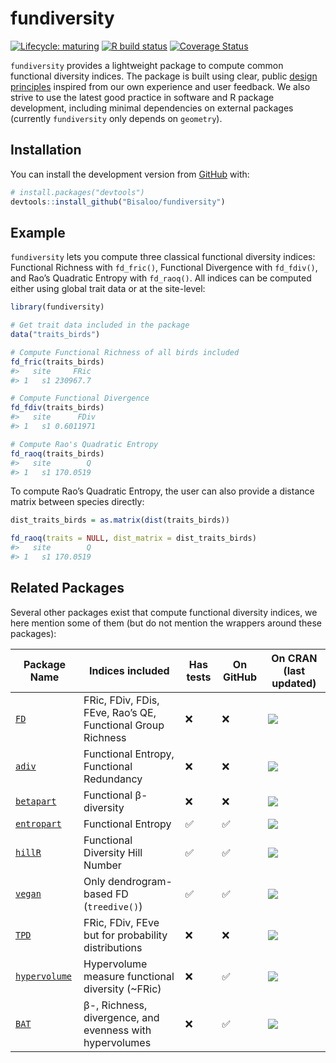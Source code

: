 
<!-- README.md is generated from README.Rmd. Please edit that file -->

# fundiversity

<!-- badges: start -->

[![Lifecycle:
maturing](https://img.shields.io/badge/lifecycle-maturing-blue.svg)](https://www.tidyverse.org/lifecycle/#maturing)
[![R build
status](https://github.com/Bisaloo/fundiversity/workflows/R-CMD-check/badge.svg)](https://github.com/Bisaloo/fundiversity/actions)
[![Coverage
Status](https://codecov.io/gh/Bisaloo/fundiversity/branch/master/graph/badge.svg?token=HR4YH118VT)](https://codecov.io/gh/Bisaloo/fundiversity)
<!-- badges: end -->

`fundiversity` provides a lightweight package to compute common
functional diversity indices. The package is built using clear, public
[design
principles](https://github.com/Bisaloo/fundiversity/wiki/Design-principles)
inspired from our own experience and user feedback. We also strive to
use the latest good practice in software and R package development,
including minimal dependencies on external packages (currently
`fundiversity` only depends on `geometry`).

## Installation

You can install the development version from
[GitHub](https://github.com/) with:

``` r
# install.packages("devtools")
devtools::install_github("Bisaloo/fundiversity")
```

## Example

`fundiversity` lets you compute three classical functional diversity
indices: Functional Richness with `fd_fric()`, Functional Divergence
with `fd_fdiv()`, and Rao’s Quadratic Entropy with `fd_raoq()`. All
indices can be computed either using global trait data or at the
site-level:

``` r
library(fundiversity)

# Get trait data included in the package
data("traits_birds")

# Compute Functional Richness of all birds included
fd_fric(traits_birds)
#>   site     FRic
#> 1   s1 230967.7

# Compute Functional Divergence
fd_fdiv(traits_birds)
#>   site      FDiv
#> 1   s1 0.6011971

# Compute Rao's Quadratic Entropy
fd_raoq(traits_birds)
#>   site        Q
#> 1   s1 170.0519
```

To compute Rao’s Quadratic Entropy, the user can also provide a distance
matrix between species directly:

``` r
dist_traits_birds = as.matrix(dist(traits_birds))

fd_raoq(traits = NULL, dist_matrix = dist_traits_birds)
#>   site        Q
#> 1   s1 170.0519
```

## Related Packages

Several other packages exist that compute functional diversity indices,
we here mention some of them (but do not mention the wrappers around
these packages):

| Package Name                                           | Indices included                                            | Has tests | On GitHub | On CRAN (last updated)                                     |
|--------------------------------------------------------|-------------------------------------------------------------|-----------|-----------|------------------------------------------------------------|
| [`FD`](https://github.com/cran/FD)                     | FRic, FDiv, FDis, FEve, Rao’s QE, Functional Group Richness | :x:       | :x:       | ![](https://www.r-pkg.org/badges/last-release/FD)          |
| [`adiv`](https://github.com/cran/adiv)                 | Functional Entropy, Functional Redundancy                   | :x:       | :x:       | ![](https://www.r-pkg.org/badges/last-release/adiv)        |
| [`betapart`](https://github.com/cran/betapart)         | Functional β-diversity                                      | :x:       | :x:       | ![](https://www.r-pkg.org/badges/last-release/betapart)    |
| [`entropart`](https://github.com/EricMarcon/entropart) | Functional Entropy                                          | ✅         | ✅         | ![](https://www.r-pkg.org/badges/last-release/entropart)   |
| [`hillR`](https://github.com/daijiang/hillR)           | Functional Diversity Hill Number                            | ✅         | ✅         | ![](https://www.r-pkg.org/badges/last-release/hillR)       |
| [`vegan`](https://github.com/vegandevs/vegan)          | Only dendrogram-based FD (`treedive()`)                     | ✅         | ✅         | ![](https://www.r-pkg.org/badges/last-release/vegan)       |
| [`TPD`](https://github.com/cran/TPD)                   | FRic, FDiv, FEve but for probability distributions          | :x:       | :x:       | ![](https://www.r-pkg.org/badges/last-release/TPD)         |
| [`hypervolume`](https://github.com/cran/hypervolume)   | Hypervolume measure functional diversity (\~FRic)           | :x:       | ✅         | ![](https://www.r-pkg.org/badges/last-release/hypervolume) |
| [`BAT`](https://github.com/cran/BAT)                   | β-, Richness, divergence, and evenness with hypervolumes    | :x:       | ✅         | ![](https://www.r-pkg.org/badges/last-release/BAT)         |
